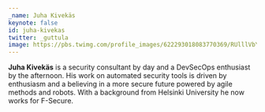 ```yaml
---
_name: Juha Kivekäs
keynote: false
id: juha-kivekas
twitter: _guttula
image: https://pbs.twimg.com/profile_images/622293018083770369/RUlllVbY.png
---
```


**Juha Kivekäs** is a security consultant by day and a DevSecOps enthusiast by the afternoon. His work on automated security tools is driven by enthusiasm and a believing in a more secure future powered by agile methods and robots. With a background from Helsinki University he now works for F-Secure.
